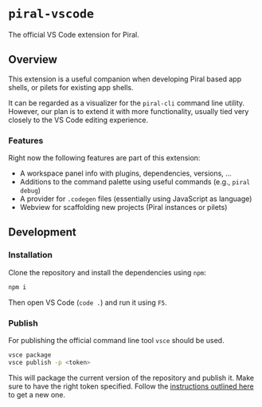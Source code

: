 # `piral-vscode`

The official VS Code extension for Piral.

## Overview

This extension is a useful companion when developing Piral based app shells, or pilets for existing app shells.

It can be regarded as a visualizer for the `piral-cli` command line utility. However, our plan is to extend it with more functionality, usually tied very closely to the VS Code editing experience.

### Features

Right now the following features are part of this extension:

- A workspace panel info with plugins, dependencies, versions, ...
- Additions to the command palette using useful commands (e.g., `piral debug`)
- A provider for `.codegen` files (essentially using JavaScript as language)
- Webview for scaffolding new projects (Piral instances or pilets)

## Development

### Installation

Clone the repository and install the dependencies using `npm`:

```sh
npm i
```

Then open VS Code (`code .`) and run it using `F5`.

### Publish

For publishing the official command line tool `vsce` should be used.

```sh
vsce package
vsce publish -p <token>
```

This will package the current version of the repository and publish it. Make sure to have the right token specified. Follow the [instructions outlined here](https://code.visualstudio.com/api/working-with-extensions/publishing-extension#get-a-personal-access-token) to get a new one.
